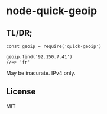 node-quick-geoip
================

## TL/DR;
```
const geoip = require('quick-geoip')

geoip.find('92.150.7.41')
//=> 'fr'
```

May be inacurate. IPv4 only.

## License
MIT
